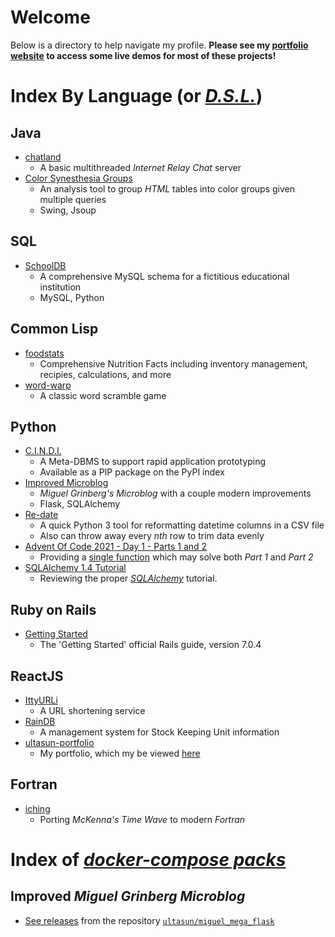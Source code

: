 # Welcome
Below is a directory to help navigate my profile.  **Please see my [portfolio website](https://ultasun-portfolio.herokuapp.com/) to access some live demos for most of these projects!**

# Index By Language (or [*D.S.L.*](https://en.wikipedia.org/wiki/Domain-specific_language))
## Java
- [chatland](https://github.com/ultasun/chatland)
  - A basic multithreaded *Internet Relay Chat* server
- [Color Synesthesia Groups](https://github.com/ultasun/ColorSynesthesiaGroups)
  - An analysis tool to group *HTML* tables into color groups given multiple queries
  - Swing, Jsoup

## SQL
- [SchoolDB](https://github.com/ultasun/schooldb)
  - A comprehensive MySQL schema for a fictitious educational institution
  - MySQL, Python

## Common Lisp
- [foodstats](https://github.com/ultasun/foodstats)
  - Comprehensive Nutrition Facts including inventory management, recipies, calculations, and more
- [word-warp](https://github.com/ultasun/word-warp)
  - A classic word scramble game

## Python
- [C.I.N.D.I.](https://github.com/ultasun/cindi)
  - A Meta-DBMS to support rapid application prototyping
  - Available as a PIP package on the PyPI index
- [Improved Microblog](https://github.com/ultasun/miguel_mega_flask#improvements-from-the-original-microblog)
  - *Miguel Grinberg's* *Microblog* with a couple modern improvements
  - Flask, SQLAlchemy
- [Re-date](https://github.com/ultasun/re-date)
  - A quick Python 3 tool for reformatting datetime columns in a CSV file
  - Also can throw away every *nth* row to trim data evenly
- [Advent Of Code 2021 - Day 1 - Parts 1 and 2](https://github.com/ultasun/adventofcode.com-2021-day-1)
  - Providing a [single function](https://github.com/ultasun/adventofcode.com-2021-day-1/blob/main/solution.py#L13) which may solve both *Part 1* and *Part 2* 
- [SQLAlchemy 1.4 Tutorial](https://github.com/ultasun/sqlalchemy_1.4_tutorial)
  - Reviewing the proper [*SQLAlchemy*](https://sqlalchemy.org) tutorial.

## Ruby on Rails
- [Getting Started](https://github.com/ultasun/getting_started_with_rails-7.0.4)
  - The 'Getting Started' official Rails guide, version 7.0.4
  
## ReactJS
- [IttyURLi](https://github.com/ultasun/ittyurli)
  - A URL shortening service
- [RainDB](https://github.com/ultasun/raindb-react)
  - A management system for Stock Keeping Unit information
- [ultasun-portfolio](https://github.com/ultasun/ultasun-react-portfolio)
  - My portfolio, which my be viewed [here](https://ultasun-portfolio.herokuapp.com/)

## Fortran
- [iching](https://github.com/ultasun/iching)
  - Porting *McKenna's Time Wave* to modern *Fortran*

# Index of [*docker-compose packs*](https://stackoverflow.com/a/55274390)
## Improved *Miguel Grinberg Microblog*
- [See releases](https://github.com/ultasun/miguel_mega_flask/releases/tag/v1.0.0) from the repository [`ultasun/miguel_mega_flask`](https://github.com/ultasun/miguel_mega_flask/)


